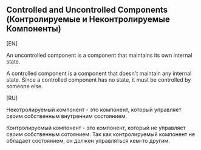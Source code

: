 ## Controlled and Uncontrolled Components (Контролируемые  и Неконтролируемые Компоненты)

[EN]

An uncontrolled component is a component that maintains its own internal state. 

A controlled component is a component that doesn't maintain any internal state. Since a controlled component has no state, it must be controlled by someone else.

[RU]

Некотролируемый компонент - это компонент, который управляет своим собственным внутренним состоянием.

Контролируемый компонент - это компонент, который не управляет своим собственным сотоянием. Так как контролируемый компонент не обладает состоянием, он должен управляться кем-то другим.